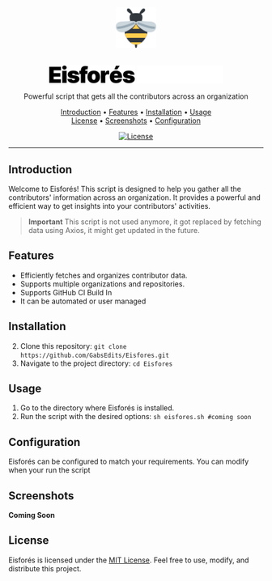 <div align="center">
  <img src="https://raw.githubusercontent.com/twitter/twemoji/master/assets/svg/1f41d.svg" width="80">
  
  <br><img src="/assets/Eisforés.svg#gh-light-mode-only" width="170">
  <img src="/assets/Eisforés-1.svg#gh-dark-mode-only" width="170">
  <p>Powerful script that gets all the contributors across an organization</p>
   <p>
    <a href="#introduction">Introduction</a> •
    <a href="#features">Features</a> •
    <a href="#installation">Installation</a> •
    <a href="#usage">Usage</a> 
    <br/>
    <a href="#license">License</a> •
    <a href="#screenshots">Screenshots</a> •
    <a href="#configuration">Configuration</a>
  </p>
  <p>
  </p>

   
[![License](https://img.shields.io/badge/license-MIT-blue.svg)](https://opensource.org/licenses/MIT)    
</div>

---

## Introduction

Welcome to Eisforés! 
This script is designed to help you gather all the contributors' information across an organization. It provides a powerful and efficient way to get insights into your contributors' activities.
>**Important**
> This script is not used anymore, it got replaced by fetching data using Axios, it might get updated in the future.

## Features
- Efficiently fetches and organizes contributor data.
- Supports multiple organizations and repositories.
- Supports GitHub CI Build In
- It can be automated or user managed

## Installation
2. Clone this repository: `git clone https://github.com/GabsEdits/Eisfores.git`
3. Navigate to the project directory: `cd Eisfores`

## Usage
1. Go to the directory where Eisforés is installed.
2. Run the script with the desired options: `sh eisfores.sh #coming soon`

## Configuration
Eisforés can be configured to match your requirements. You can modify when your run the script

## Screenshots
**Coming Soon**

## License
Eisforés is licensed under the [MIT License](LICENSE). Feel free to use, modify, and distribute this project.

